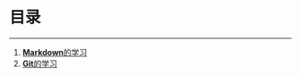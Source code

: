 # 目录
-----------------
1. [**Markdown**的学习][1]
2. [**Git**的学习][2]




[1]: https://youzhanghao.github.io/markdone/index.html "Markdown的学习"
[2]: https://github.com/youzhanghao/youzhanghao.github.io/blob/master/git/learn_git.md "Git的学习"